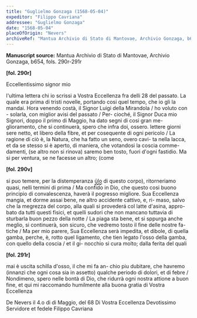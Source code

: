 ```yaml
---
title: "Guglielmo Gonzaga (1568-05-04)"
expeditor: "Filippo Cavriana"
addressee: "Guglielmo Gonzaga"
date: "1568-05-04"
placeOfOrigin: "Nevers"
archiveRef: "Mantua Archivio di Stato di Mantovae, Archivio Gonzaga, b654, fols. 290r-291r"
---
```


**Manuscript source:** Mantua Archivio di Stato di Mantovae, Archivio Gonzaga, b654, fols. 290r-291r

**[fol. 290r]**

Eccellentissimo signor  mio


l'ultima lettera  chi io scrissi a Vostra Eccellenza  fra delli 28 
del passato. La quale era prima di tristi 
novelle, portando cosi quel tempo, che io 
gli la mandai. Hora venendo costà, il 
Signor  Luigi della Mirandola / ho voluto con -
solarla, con  miglior avisi del passato / Per-
cioché, il Signor  Duca mio Signori, doppo il primo 
di Maggio, ha dato segni di cosi gran me-
glioramento, che si continuerà, spero che 
infra doi, ossero. lettere  giorni sere netto, et 
libero della fibre, et per cosequente di ogni pericolo / La ragione di ciò è, la 
Natura, che ha fatto un seno, overo cavi-
ta nella lacca, et da se stesso si è aperto, 
di maniera, che votandosi la coscia comme-
damenti, (se altro non si rinova) saremo 
ben tosto, fuori d'ogni fastidio. Ma si 
per ventura, se ne facesse un altro; (come


**[fol. 290v]**


si puo temere, per la distemperanza <span style="text-decoration: underline wavy;">u̍lo</span> di 
questo corpo), ritorneriamo quasi, nelli termini 
di prima / Ma confido in Dio, che questo 
cosi buono  principio di convalescenza, haverà il 
pogresso migliore. Sua Eccellenza  mangia, et dorme 
assai bene, ne altro accidente cattivo, e, ri-
maso, salvo che la megrezza del corpo, alla 
quali si provederá col latte d'asina, appro-
bato da tutti questi fisici, et quelli sudori 
che non mancano tuttavia di sturbarla buon 
pezzo della notte / La piaga sta bene, et 
si sppurga anche meglio, si continuerà, son 
sicuro, che vedremo tosto il fine delle nostre  fa-
tiche / Ma per mio parere, Sua Eccellenza  serà 
impedita, et dibole, di quella gamba, perche, è, 
rotto quel ligamento, che tien legato l'osso 
della gamba, con  quello della coscia / et il gi-
nocchio si cura molto; dalla ferita del quali 


**[fol. 291r]**

mai è uscita schilla d'osso, il che mi fa an-
chio piu dubitare, che havremo (innanzi  che 
ogni cosa sia in assetto) qualche periodo di 
dolori, et di febre / Nondimeno, spero 
nelle bontà di Dio, che ridurrà ogni nostra 
attione a buon fine, et qui mi raccomando 
humilmente alla buona gratia  di Vostra Eccellenza 

De Nevers il 4.o di di Maggio, del 68
Di Vostra Eccellenza 
Devotissimo  Servidore et 
fedele 
Filippo Cavriana



